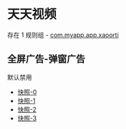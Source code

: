 # 天天视频

存在 1 规则组 - [com.myapp.app.xaoorti](/src/apps/com.myapp.app.xaoorti.ts)

## 全屏广告-弹窗广告

默认禁用

- [快照-0](https://i.gkd.li/import/13520475)
- [快照-1](https://i.gkd.li/import/13546700)
- [快照-2](https://i.gkd.li/import/13546701)
- [快照-3](https://i.gkd.li/import/13520477)
